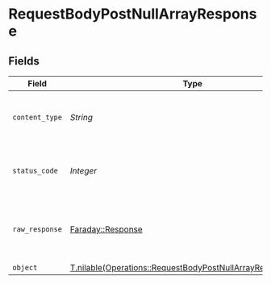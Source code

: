 # RequestBodyPostNullArrayResponse


## Fields

| Field                                                                                                                          | Type                                                                                                                           | Required                                                                                                                       | Description                                                                                                                    |
| ------------------------------------------------------------------------------------------------------------------------------ | ------------------------------------------------------------------------------------------------------------------------------ | ------------------------------------------------------------------------------------------------------------------------------ | ------------------------------------------------------------------------------------------------------------------------------ |
| `content_type`                                                                                                                 | *String*                                                                                                                       | :heavy_check_mark:                                                                                                             | HTTP response content type for this operation                                                                                  |
| `status_code`                                                                                                                  | *Integer*                                                                                                                      | :heavy_check_mark:                                                                                                             | HTTP response status code for this operation                                                                                   |
| `raw_response`                                                                                                                 | [Faraday::Response](https://www.rubydoc.info/gems/faraday/Faraday/Response)                                                    | :heavy_check_mark:                                                                                                             | Raw HTTP response; suitable for custom response parsing                                                                        |
| `object`                                                                                                                       | [T.nilable(Operations::RequestBodyPostNullArrayResponseBody)](../../models/operations/requestbodypostnullarrayresponsebody.md) | :heavy_minus_sign:                                                                                                             | OK                                                                                                                             |